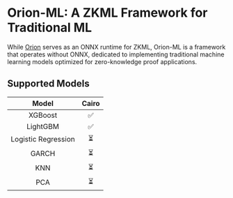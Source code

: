 # Orion-ML: A ZKML Framework for Traditional ML

While [Orion](https://github.com/gizatechxyz/orion) serves as an ONNX runtime for ZKML, Orion-ML is a framework that operates without ONNX, dedicated to implementing traditional machine learning models optimized for zero-knowledge proof applications.

## Supported Models
|        Model        | Cairo |
| :-----------------: | :---: |
|       XGBoost       |   ✅   |
|      LightGBM       |   ✅   |
| Logistic Regression |   ⏳   |
|        GARCH        |   ⏳   |
|         KNN         |   ⏳   |
|         PCA         |   ⏳   |
